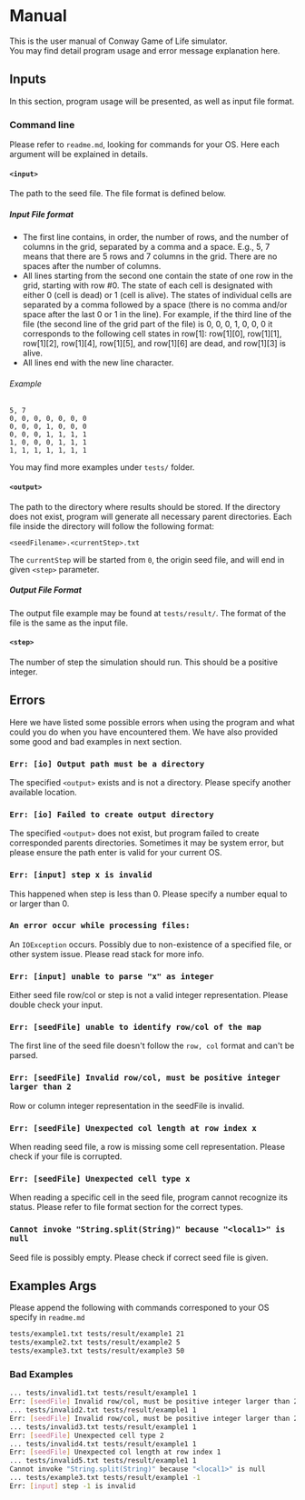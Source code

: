 # Manual  

This is the user manual of Conway Game of Life simulator.  
You may find detail program usage and error message explanation here.

## Inputs  

In this section, program usage will be presented, as well as input file format.

### Command line  

Please refer to `readme.md`, looking for commands for your OS. Here each argument will be explained in details.

#### `<input>`

The path to the seed file. The file format is defined below.

##### Input File format  

- The first line contains, in order, the number of rows, and the number of columns in the grid, separated by a comma and a space. E.g., 5, 7 means that there are 5 rows and 7 columns in the grid. There are no spaces after the number of columns.
- All lines starting from the second one contain the state of one row in the grid, starting with row #0. The state of each cell is designated with either 0 (cell is dead) or 1 (cell is alive). The states of individual cells are separated by a comma followed by a space (there is no comma and/or space after the last 0 or 1 in the line). For example, if the third line of the file (the second line of the grid part of the file) is 0, 0, 0, 1, 0, 0, 0 it corresponds to the following cell states in row[1]: row[1][0], row[1][1], row[1][2], row[1][4], row[1][5], and row[1][6] are dead, and row[1][3] is alive.
- All lines end with the new line character.

###### Example  

```
5, 7
0, 0, 0, 0, 0, 0, 0
0, 0, 0, 1, 0, 0, 0
0, 0, 0, 1, 1, 1, 1
1, 0, 0, 0, 1, 1, 1
1, 1, 1, 1, 1, 1, 1
```

You may find more examples under `tests/` folder.

#### `<output>`

The path to the directory where results should be stored. If the directory does not exist, program will generate all necessary parent directories. Each file inside the directory will follow the following format: 

```
<seedFilename>.<currentStep>.txt
```

The `currentStep` will be started from `0`, the origin seed file, and will end in given `<step>` parameter.

##### Output File Format  


The output file example may be found at `tests/result/`. The format of the file is the same as the input file.


#### `<step>`  

The number of step the simulation should run. This should be a positive integer.

## Errors  

Here we have listed some possible errors when using the program and what could you do when you have encountered them.
We have also provided some good and bad examples in next section.

### `Err: [io] Output path must be a directory`  

The specified `<output>` exists and is not a directory. Please specify another available location.

### `Err: [io] Failed to create output directory`  

The specified `<output>` does not exist, but program failed to create corresponded parents directories. Sometimes it may be system error, but please ensure the path enter is valid for your current OS.

### `Err: [input] step x is invalid`  

This happened when step is less than 0. Please specify a number equal to or larger than 0.

### `An error occur while processing files: `  

An `IOException` occurs. Possibly due to non-existence of a specified file, or other system issue. Please read stack for more info.

### `Err: [input] unable to parse "x" as integer`  

Either seed file row/col or step is not a valid integer representation. Please double check your input. 

### `Err: [seedFile] unable to identify row/col of the map`  

The first line of the seed file doesn't follow the `row, col` format and can't be parsed.

### `Err: [seedFile] Invalid row/col, must be positive integer larger than 2`  

Row or column integer representation in the seedFile is invalid.

### `Err: [seedFile] Unexpected col length at row index x`  

When reading seed file, a row is missing some cell representation. Please check if your file is corrupted.

### `Err: [seedFile] Unexpected cell type x`  

When reading a specific cell in the seed file, program cannot recognize its status. Please refer to file format section for the correct types.

### `Cannot invoke "String.split(String)" because "<local1>" is null`  

Seed file is possibly empty. Please check if correct seed file is given.

## Examples Args  

Please append the following with commands corresponed to your OS specify in `readme.md`

```bash
tests/example1.txt tests/result/example1 21
tests/example2.txt tests/result/example2 5
tests/example3.txt tests/result/example3 50
```

### Bad Examples  

```bash
... tests/invalid1.txt tests/result/example1 1
Err: [seedFile] Invalid row/col, must be positive integer larger than 2
... tests/invalid2.txt tests/result/example1 1
Err: [seedFile] Invalid row/col, must be positive integer larger than 2
... tests/invalid3.txt tests/result/example1 1
Err: [seedFile] Unexpected cell type 2
... tests/invalid4.txt tests/result/example1 1
Err: [seedFile] Unexpected col length at row index 1
... tests/invalid5.txt tests/result/example1 1
Cannot invoke "String.split(String)" because "<local1>" is null
... tests/example3.txt tests/result/example1 -1
Err: [input] step -1 is invalid
```